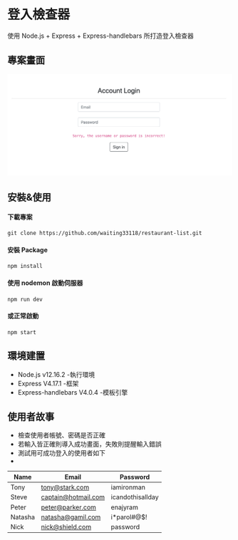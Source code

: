 # 登入檢查器

使用 Node.js + Express + Express-handlebars 所打造登入檢查器

## 專案畫面

![專案畫面](/public/readme.png)

## 安裝&使用

#### 下載專案

```
git clone https://github.com/waiting33118/restaurant-list.git
```

#### 安裝 Package

```
npm install
```

#### 使用 nodemon 啟動伺服器

```
npm run dev
```

#### 或正常啟動

```
npm start
```

## 環境建置

- Node.js v12.16.2 -執行環境
- Express V4.17.1 -框架
- Express-handlebars V4.0.4 -模板引擎


## 使用者故事

- 檢查使用者帳號、密碼是否正確
- 若輸入皆正確則導入成功畫面，失敗則提醒輸入錯誤
- 測試用可成功登入的使用者如下
-
| Name | Email |Password|
| ------ | ----------- | -----------------|
| Tony  | tony@stark.com | iamironman|
| Steve  | captain@hotmail.com | icandothisallday|
| Peter  | peter@parker.com | enajyram|
| Natasha  | natasha@gamil.com | i*parol#@$!|
| Nick  | nick@shield.com | password|
